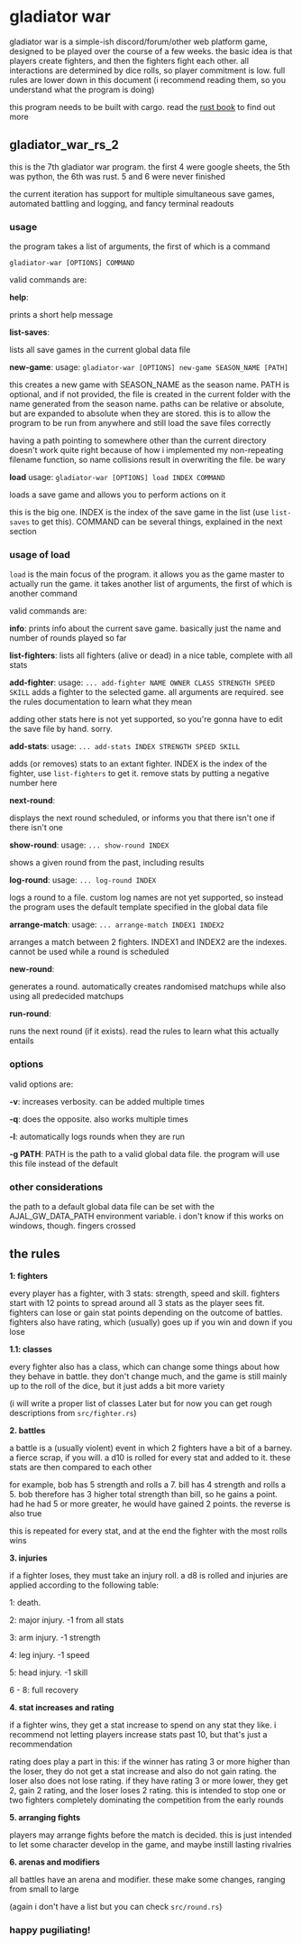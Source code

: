 # gladiator war

gladiator war is a simple-ish discord/forum/other web platform game, designed to be played over the course of a few weeks. the basic idea is that players create fighters, and then the fighters fight each other. all interactions are determined by dice rolls, so player commitment is low. full rules are lower down in this document (i recommend reading them, so you understand what the program is doing)

this program needs to be built with cargo. read the [rust book](https://doc.rust-lang.org/book/title-page.html) to find out more

## gladiator_war_rs_2

this is the 7th gladiator war program. the first 4 were google sheets, the 5th was python, the 6th was rust. 5 and 6 were never finished

the current iteration has support for multiple simultaneous save games, automated battling and logging, and fancy terminal readouts

### usage

the program takes a list of arguments, the first of which is a command

`gladiator-war [OPTIONS] COMMAND`

valid commands are:

**help**:

prints a short help message

**list-saves**:

lists all save games in the current global data file

**new-game**: usage: `gladiator-war [OPTIONS] new-game SEASON_NAME [PATH]`

this creates a new game with SEASON_NAME as the season name. PATH is optional, and if not provided, the file is created in the current folder with the name generated from the season name. paths can be relative or absolute, but are expanded to absolute when they are stored. this is to allow the program to be run from anywhere and still load the save files correctly

having a path pointing to somewhere other than the current directory doesn't work quite right because of how i implemented my non-repeating filename function, so name collisions result in overwriting the file. be wary

**load** usage: `gladiator-war [OPTIONS] load INDEX COMMAND`

loads a save game and allows you to perform actions on it

this is the big one. INDEX is the index of the save game in the list (use `list-saves` to get this). COMMAND can be several things, explained in the next section

### usage of load

`load` is the main focus of the program. it allows you as the game master to actually run the game. it takes another list of arguments, the first of which is another command

valid commands are:

**info**:
prints info about the current save game. basically just the name and number of rounds played so far

**list-fighters**:
lists all fighters (alive or dead) in a nice table, complete with all stats

**add-fighter**: usage: `... add-fighter NAME OWNER CLASS STRENGTH SPEED SKILL`
adds a fighter to the selected game. all arguments are required. see the rules documentation to learn what they mean

adding other stats here is not yet supported, so you're gonna have to edit the save file by hand. sorry.

**add-stats**: usage: `... add-stats INDEX STRENGTH SPEED SKILL`

adds (or removes) stats to an extant fighter. INDEX is the index of the fighter, use `list-fighters` to get it. remove stats by putting a negative number here

**next-round**:

displays the next round scheduled, or informs you that there isn't one if there isn't one

**show-round**: usage: `... show-round INDEX`

shows a given round from the past, including results

**log-round**: usage: `... log-round INDEX`

logs a round to a file. custom log names are not yet supported, so instead the program uses the default template specified in the global data file

**arrange-match**: usage: `... arrange-match INDEX1 INDEX2`

arranges a match between 2 fighters. INDEX1 and INDEX2 are the indexes. cannot be used while a round is scheduled

**new-round**:

generates a round. automatically creates randomised matchups while also using all predecided matchups

**run-round**:

runs the next round (if it exists). read the rules to learn what this actually entails

### options

valid options are:

**-v**: increases verbosity. can be added multiple times

**-q**: does the opposite. also works multiple times

**-l**: automatically logs rounds when they are run

**-g PATH**: PATH is the path to a valid global data file. the program will use this file instead of the default

### other considerations

the path to a default global data file can be set with the AJAL_GW_DATA_PATH environment variable. i don't know if this works on windows, though. fingers crossed

## the rules

**1: fighters**

every player has a fighter, with 3 stats: strength, speed and skill. fighters start with 12 points to spread around all 3 stats as the player sees fit. fighters can lose or gain stat points depending on the outcome of battles. fighters also have rating, which (usually) goes up if you win and down if you lose

**1.1: classes**

every fighter also has a class, which can change some things about how they behave in battle. they don't change much, and the game is still mainly up to the roll of the dice, but it just adds a bit more variety

(i will write a proper list of classes Later but for now you can get rough descriptions from `src/fighter.rs`)

**2. battles**

a battle is a (usually violent) event in which 2 fighters have a bit of a barney. a fierce scrap, if you will. a d10 is rolled for every stat and added to it. these stats are then compared to each other

for example, bob has 5 strength and rolls a 7. bill has 4 strength and rolls a 5. bob therefore has 3 higher total strength than bill, so he gains a point. had he had 5 or more greater, he would have gained 2 points. the reverse is also true

this is repeated for every stat, and at the end the fighter with the most rolls wins

**3. injuries**

if a fighter loses, they must take an injury roll. a d8 is rolled and injuries are applied according to the following table:

1: death.

2: major injury. -1 from all stats

3: arm injury. -1 strength

4: leg injury. -1 speed

5: head injury. -1 skill

6 - 8: full recovery

**4. stat increases and rating**

if a fighter wins, they get a stat increase to spend on any stat they like. i recommend not letting players increase stats past 10, but that's just a recommendation

rating does play a part in this: if the winner has rating 3 or more higher than the loser, they do not get a stat increase and also do not gain rating. the loser also does not lose rating. if they have rating 3 or more lower, they get 2, gain 2 rating, and the loser loses 2 rating. this is intended to stop one or two fighters completely dominating the competition from the early rounds

**5. arranging fights**

players may arrange fights before the match is decided. this is just intended to let some character develop in the game, and maybe instill lasting rivalries

**6. arenas and modifiers**

all battles have an arena and modifier. these make some changes, ranging from small to large

(again i don't have a list but you can check `src/round.rs`)

### happy pugiliating!